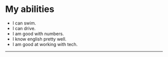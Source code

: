 # My abilities

* I can swim.
* I can drive.
* I am good with numbers.
* I know english pretty well.
* I am good at working with tech.
---